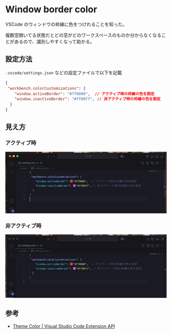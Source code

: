 # Window border color

VSCode のウィンドウの枠線に色をつけれることを知った。

複数窓開いてる状態だとどの窓がどのワークスペースのものか分からなくなることがあるので、識別しやすくなって助かる。

## 設定方法

`.vscode/settings.json` などの設定ファイルで以下を記載

```json
{
 "workbench.colorCustomizations": {
    "window.activeBorder": "#ff0000",  // アクティブ時の枠線の色を設定
    "window.inactiveBorder": "#ff00ff", // 非アクティブ時の枠線の色を設定
  }
}
```

## 見え方

### アクティブ時

![アクティブ時](./assets/window-active-border.png)

### 非アクティブ時

![非アクティブ時](./assets/window-inactive-border.png)

## 参考

- [Theme Color | Visual Studio Code Extension API](https://code.visualstudio.com/api/references/theme-color#window-border)

